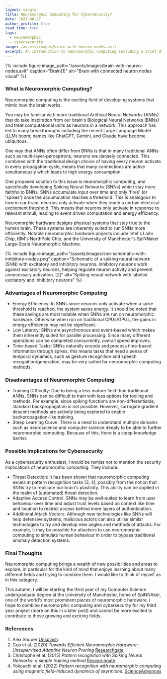 ```yaml
---
layout: single
title: Neuromorphic Computing for Cybersecurity?
date: 2025-06-27
author_profile: true
read_time: true
tags:
  - neuromorphic
  - cybersecurity
image: /assets/images/brain-with-neuron-nodes.avif
excerpt: An introduction to neuromorphic computing including a brief discussion on its implications for cybersecurity.
---
```


{% include figure
  image_path="/assets/images/brain-with-neuron-nodes.avif"
  caption="Brain[1]"
  alt="Brain with connected neuron nodes visual"
%}

### What is Neuromorphic Computing?

Neuromorphic computing is the exciting field of developing systems that mimic how the brain works.

You may be familiar with more traditional Artificial Neural Networks (ANNs) that do take inspiration from our brain's Biological Neural Networks (BNNs) and treat computational units as neurons in a network. This approach has led to many breakthroughs including the recent Large Language Model (LLM) boom; names like ChatGPT, Gemini, and Claude have become ubiquitous.

One way that ANNs often differ from BNNs is that in many traditional ANNs such as multi-layer-perceptrons, neurons are densely connected. This combined with the traditional design choice of having every neuron activate in every propagation cycle, means that many connections are active simultaneously which leads to high energy consumption.

One proposed solution to this issue is neuromorphic computing, and specifically developing Spiking Neural Networks (SNNs) which stay more faithful to BNNs. SNNs accumulate input over time and only 'fires' (or 'spikes') once the accumulation reaches a threshold. This is analogous to how in our brain, neurons only activate when they reach a certain electrical excitement threshold. This means that neurons only activate in response to relevant stimuli, leading to event driven computation and energy efficiency.

Neuromorphic hardware designs physical systems that stay true to the human brain. These systems are inherently suited to run SNNs more efficiently. Notable neuromorphic hardware projects include Intel's Loihi Chip, IBM's NorthPole Chip, and the University of Manchester's SpiNNaker Large-Scale Neuromorphic Machine.

{% include figure
  image_path="/assets/images/snn-schematic-with-inhibitory-nodes.png"
  caption="Schematic of a spiking neural network (SNN) with excitatory and inhibitory neurons. Inhibitory neurons work against excitatory neurons, helping regulate neuron activity and prevent unnecessary activation. [2]"
  alt="Spiking neural network with labeled excitatory and inhibitory neurons"
%}

### Advantages of Neuromorphic Computing

- Energy Efficiency: In SNNs since neurons only activate when a spike threshold is reached, the system saves energy. It should be noted that these savings are most notable when SNNs are run on neuromorphic hardware. Otherwise when run on traditional CPUs/GPUs, the gains in energy efficiency may not be significant.
- Low Latency: SNNs are asynchronous and event-based which makes them inherently suited for parallel processing. Since many different operations can be completed concurrently, overall speed improves.
- Time-based Tasks: SNNs naturally encode and process time-based information through spikes, this means tasks that need a sense of temporal dynamics, such as gesture recognition and speech recognition/generation, may be very suited for neuromorphic computing methods.

### Disadvantages of Neuromorphic Computing

- Training Difficulty: Due to being a less mature field than traditional ANNs, SNNs can be difficult to train with less options for tooling and methods. For example, since spiking functions are non-differentiable, standard backpropagation is not possible. However, surrogate gradient descent methods are actively being explored to enable backpropagation-like training.
- Steep Learning Curve: There is a need to understand multiple domains such as neuroscience and computer science deeply to be able to further neuromorphic computing. Because of this, there is a steep knowledge barrier.

### Possible Implications for Cybersecurity

As a cybersecurity enthusiast, I would be remiss not to mention the security implications of neuromorphic computing. They include:

- Threat Detection: It has been shown that neuromorphic computing excels at pattern recognition tasks [3, 4], possibly from the notion that SNNs try to replicate our brain's plasticity. This ability can be applied in the realm of (automated) threat detection.
- Adaptive Access Control: SNNs may be well-suited to learn from user behaviour over time and adjust trust levels based on context like time and location to restrict access behind more layers of authentication.
- Additional Attack Vectors: Although new technologies like SNNs will help defensive systems, malicious actors can also utilise similar technologies to try and develop new angles and methods of attacks. For example, it may be possible for attackers to use neuromorphic computing to simulate human behaviour in order to bypass traditional anomaly detection systems.

### Final Thoughts

Neuromorphic computing brings a wealth of new possibilities and areas to explore, in particular for the kind of mind that enjoys learning about many different fields and trying to combine them. I would like to think of myself as in this category.

This autumn, I will be starting the third year of my Computer Science undergraduate degree at the University of Manchester, home of SpiNNAker, one of the world's most prominent pieces of neuromorphic hardware. I hope to combine neuromorphic computing and cybersecurity for my third year project (more on this in a later post) and cannot be more excited to contribute to these growing and exciting fields.
### References

1. Alex Shuper [Unsplash](https://unsplash.com/photos/a-computer-generated-image-of-a-human-brain-8-zt2nE-vnk)
2. Guo et al. (2020) *Towards Efficient Neuromorphic Hardware: Unsupervised Adaptive Neuron Pruning* [Researchgate](https://www.researchgate.net/publication/342529143_Towards_Efficient_Neuromorphic_Hardware_Unsupervised_Adaptive_Neuron_Pruning)
3. Christophe et al. (2015) *Pattern recognition with Spiking Neural Networks: a simple training method* [Researchgate](https://www.researchgate.net/publication/281846764_Pattern_recognition_with_Spiking_Neural_Networks_a_simple_training_method)
4. Yokouchi et al. (2022) *Pattern recognition with neuromorphic computing using magnetic field–induced dynamics of skyrmions*. [ScienceAdvances](https://www.science.org/doi/10.1126/sciadv.abq5652)







